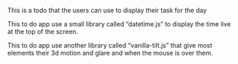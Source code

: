 This is a todo that the users can use to display their task for the day

This to do app use a small library called “datetime.js” to display the time live at the top of the screen.

This to do app use another library called “vanilla-tilt.js” that give most elements their 3d motion and glare and when the mouse is over them.
